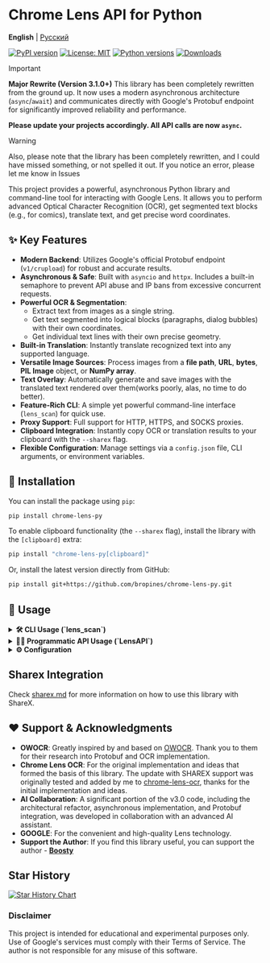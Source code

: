 # Chrome Lens API for Python

**English** | [Русский](/README_RU.md)

[![PyPI version](https://badge.fury.io/py/chrome-lens-py.svg)](https://badge.fury.io/py/chrome-lens-py)
[![License: MIT](https://img.shields.io/badge/License-MIT-yellow.svg)](https://opensource.org/licenses/MIT)
[![Python versions](https://img.shields.io/pypi/pyversions/chrome-lens-py.svg)](https://pypi.org/project/chrome-lens-py)
[![Downloads](https://static.pepy.tech/badge/chrome-lens-py)](https://pepy.tech/project/chrome-lens-py)

> [!IMPORTANT]
> **Major Rewrite (Version 3.1.0+)**
> This library has been completely rewritten from the ground up. It now uses a modern asynchronous architecture (`async`/`await`) and communicates directly with Google's Protobuf endpoint for significantly improved reliability and performance.
>
> **Please update your projects accordingly. All API calls are now `async`.**
>

> [!Warning]
> Also, please note that the library has been completely rewritten, and I could have missed something, or not spelled it out. If you notice an error, please let me know in Issues

This project provides a powerful, asynchronous Python library and command-line tool for interacting with Google Lens. It allows you to perform advanced Optical Character Recognition (OCR), get segmented text blocks (e.g., for comics), translate text, and get precise word coordinates.

## ✨ Key Features

-   **Modern Backend**: Utilizes Google's official Protobuf endpoint (`v1/crupload`) for robust and accurate results.
-   **Asynchronous & Safe**: Built with `asyncio` and `httpx`. Includes a built-in semaphore to prevent API abuse and IP bans from excessive concurrent requests.
-   **Powerful OCR & Segmentation**:
    -   Extract text from images as a single string.
    -   Get text segmented into logical blocks (paragraphs, dialog bubbles) with their own coordinates.
    -   Get individual text lines with their own precise geometry.
-   **Built-in Translation**: Instantly translate recognized text into any supported language.
-   **Versatile Image Sources**: Process images from a **file path**, **URL**, **bytes**, **PIL Image** object, or **NumPy array**.
-   **Text Overlay**: Automatically generate and save images with the translated text rendered over them(works poorly, alas, no time to do better).
-   **Feature-Rich CLI**: A simple yet powerful command-line interface (`lens_scan`) for quick use.
-   **Proxy Support**: Full support for HTTP, HTTPS, and SOCKS proxies.
-   **Clipboard Integration**: Instantly copy OCR or translation results to your clipboard with the `--sharex` flag.
-   **Flexible Configuration**: Manage settings via a `config.json` file, CLI arguments, or environment variables.

## 🚀 Installation

You can install the package using `pip`:

```bash
pip install chrome-lens-py
```

To enable clipboard functionality (the `--sharex` flag), install the library with the `[clipboard]` extra:

```bash
pip install "chrome-lens-py[clipboard]"
```

Or, install the latest version directly from GitHub:
```bash
pip install git+https://github.com/bropines/chrome-lens-py.git
```

## 🚀 Usage

<details>
  <summary><b>🛠️ CLI Usage (`lens_scan`)</b></summary>

  The command-line tool provides quick access to the library's features directly from your terminal.

  ```bash
  lens_scan <image_source> [ocr_lang] [options]
  ```

  -   **`<image_source>`**: Path to a local image file or an image URL.
  -   **`[ocr_lang]`** (optional): BCP 47 language code for OCR (e.g., 'en', 'ja'). If omitted, the API will attempt to auto-detect the language.

  #### **Options**

| Flag | Alias | Description |
| :--- | :--- | :--- |
| `--translate <lang>` | `-t` | **Translate** the OCR text to the target language code (e.g., `en`, `ru`). |
| `--translate-from <lang>` | | Specify the source language for translation (otherwise auto-detected). |
| `--translate-out <path>` | `-to` | **Save** the image with the translated text overlaid to the specified file path. |
| `--output-blocks` | `-b` | **Output OCR text as segmented blocks** (useful for comics). Incompatible with `--get-coords` and `--output-lines`.|
| `--output-lines` | `-ol` | **Output OCR text as individual lines** with their geometry. Incompatible with `--output-blocks` and `--get-coords`.|
| `--get-coords` | | Output recognized words and their coordinates in JSON format. Incompatible with `--output-blocks` and `--output-lines`. |
| `--sharex` | `-sx` | **Copy** the result (translation or OCR) to the clipboard. |
| `--ocr-single-line` | | Join all recognized OCR text into a single line, removing line breaks. |
| `--config-file <path>`| | Path to a custom JSON configuration file. |
| `--update-config` | | Update the default config file with settings from the current command. |
| `--font <path>` | | Path to a `.ttf` font file for the text overlay. |
| `--font-size <size>` | | Font size for the text overlay (default: 20). |
| `--proxy <url>` | | Proxy server URL (e.g., `socks5://127.0.0.1:9050`). |
| `--logging-level <lvl>`| `-l` | Set logging level (`DEBUG`, `INFO`, `WARNING`, `ERROR`). |
| `--help` | `-h` | Show this help message and exit. |

  #### **Examples**

  **1. Basic OCR and Translation**
  
  Auto-detects the source language on the image and translates it to English. This is the most common use case.
  ```bash
  lens_scan "path/to/your/image.png" -t en
  ```

  ---
  
  **2. Get Segmented Text Blocks (for Comics/Manga)**

  Ideal for images with multiple, separate text boxes. This command outputs each recognized text block individually, making it perfect for translating comics or complex documents.
  ```bash
  lens_scan "path/to/manga.jpg" ja -b
  ```
  - `-b` is the alias for `--output-blocks`.

  ---
  
  **3. Get Individual Text Lines**
  
  Outputs each recognized line of text along with its geometry.
  ```bash
  lens_scan "path/to/document.png" --output-lines
  ```
  - `-ol` is the alias for `--output-lines`.

  ---

  **4. Get Coordinates of All Individual Words**
  
  Outputs a detailed JSON array containing every single recognized word and its precise geometric data (center, size, angle). Useful for programmatic analysis or custom overlays.
  ```bash
  lens_scan "path/to/diagram.png" --get-coords
  ```
  
  ---

  **5. Translate, Save Overlay, and Copy to Clipboard**
  
  A power-user workflow. This command will:
  1. OCR a Japanese image.
  2. Translate it to Russian.
  3. Save a new image named `translated_manga.png` with the Russian text rendered on it.
  4. Copy the final translation to your clipboard.
  ```bash
  lens_scan "path/to/manga.jpg" ja -t ru -to "translated_manga.png" -sx
  ```

  ---

  **6. Process an Image from a URL as a Single Line**

  Fetches an image directly from a URL and joins all recognized text into one continuous line, removing any line breaks.
  ```bash
  lens_scan "https://i.imgur.com/VPd1y6b.png" en --ocr-single-line
  ```

  ---

  **7. Use a SOCKS5 Proxy**
  
  All requests to the Google API will be routed through the specified proxy server, which is useful for privacy or bypassing region restrictions.
  ```bash
  lens_scan "image.png" --proxy "socks5://127.0.0.1:9050"
  ```

</details>

<details>
  <summary><b>👨‍💻 Programmatic API Usage (`LensAPI`)</b></summary>
  
  > [!IMPORTANT]
  > The `LensAPI` is fully **asynchronous**. All data retrieval methods must be called with `await` from within an `async` function.

  #### **Basic Example (Full Text)**
  
  ```python
  import asyncio
  from chrome_lens_py import LensAPI

  async def main():
      # Initialize the API. You can pass a proxy, region, etc. here.
      # By default, an API key is not required.
      api = LensAPI()

      image_source = "path/to/your/image.png" # Or a URL, PIL Image, NumPy array

      try:
          # Process the image and get a single string of text
          result = await api.process_image(
              image_path=image_source,
              ocr_language="ja",
              target_translation_language="en"
          )

          print("--- OCR Text ---")
          print(result.get("ocr_text"))

          print("\n--- Translated Text ---")
          print(result.get("translated_text"))
          
      except Exception as e:
          print(f"An error occurred: {e}")

  if __name__ == "__main__":
      asyncio.run(main())
  ```
  
  #### **Working with Different Image Sources**

  The `process_image` method seamlessly handles various input types.

  ```python
  from PIL import Image
  import numpy as np

  # ... inside an async function ...
  
  # From a URL
  result_url = await api.process_image("https://i.imgur.com/VPd1y6b.png")

  # From a PIL Image object
  with Image.open("path/to/image.png") as img:
      result_pil = await api.process_image(img)

  # From a NumPy array (e.g., loaded via OpenCV)
  with Image.open("path/to/image.png") as img:
      numpy_array = np.array(img)
      result_numpy = await api.process_image(numpy_array)
  ```

  #### **Getting Segmented Text Blocks**

  To get text segmented into logical blocks (like dialog bubbles in a comic), use the `output_format='blocks'` parameter.

  ```python
  import asyncio
  from chrome_lens_py import LensAPI

  async def process_comics():
      api = LensAPI()
      image_source = "path/to/manga.jpg"
      
      result = await api.process_image(
          image_path=image_source,
          output_format='blocks' # Get segmented blocks instead of a single string
      )

      # The result now contains a 'text_blocks' key
      text_blocks = result.get("text_blocks", [])
      print(f"Found {len(text_blocks)} text blocks.")

      for i, block in enumerate(text_blocks):
          print(f"\n--- Block #{i+1} ---")
          print(block['text'])
          # block also contains 'lines' and 'geometry' keys
  
  asyncio.run(process_comics())
  ```

  #### **Getting Individual Lines and their Geometry**

  To get each recognized line of text as a separate item, use the `output_format='lines'` parameter.

  ```python
  import asyncio
  from chrome_lens_py import LensAPI

  async def process_document_lines():
      api = LensAPI()
      image_source = "path/to/document.png"
      
      result = await api.process_image(
          image_path=image_source,
          output_format='lines' # Get individual lines with their geometry
      )

      # The result now contains a 'line_blocks' key
      line_blocks = result.get("line_blocks", [])
      print(f"Found {len(line_blocks)} lines.")

      for i, line in enumerate(line_blocks):
          print(f"\n--- Line #{i+1} ---")
          print(f"Text: {line['text']}")
          print(f"Geometry: {line['geometry']}")
  
  asyncio.run(process_document_lines())
  ```

  #### **Getting Fully Detailed Text Structures**

To get a complete, nested structure of paragraphs, lines, and words with geometry at each level, use `output_format='detailed'`.

```python
import asyncio
from chrome_lens_py import LensAPI

async def process_with_details():
    api = LensAPI()
    image_source = "path/to/document.png"
    
    result = await api.process_image(
        image_path=image_source,
        output_format='detailed' # Get the fully nested structure
    )

    # The result now contains a 'detailed_blocks' key
    detailed_blocks = result.get("detailed_blocks", [])
    print(f"Found {len(detailed_blocks)} detailed blocks.")

    for i, block in enumerate(detailed_blocks):
        print(f"\n--- Block #{i+1} ---")
        print(f"  Geometry: {block['geometry']}")
        for j, line in enumerate(block['lines']):
            print(f"    --- Line #{j+1}: '{line['text']}' ---")
            for k, word in enumerate(line['words']):
                 print(f"      - Word: '{word['text']}', Geometry: {word['geometry']}")

asyncio.run(process_with_details())
```


  #### **`LensAPI` Constructor**

  ```python
  api = LensAPI(
      api_key: str = "YOUR_API_KEY_OR_DEFAULT",
      client_region: Optional[str] = None,
      client_time_zone: Optional[str] = None,
      proxy: Optional[str] = None,
      timeout: int = 60,
      font_path: Optional[str] = None,
      font_size: Optional[int] = None,
      max_concurrent: int = 5
  )
  ```
  
  #### **`process_image` Method**
  
  ```python
  result: dict = await api.process_image(
      image_path: Any,
      ocr_language: Optional[str] = None,
      target_translation_language: Optional[str] = None,
      source_translation_language: Optional[str] = None,
      output_overlay_path: Optional[str] = None,
      ocr_preserve_line_breaks: bool = True,
      output_format: Literal['full_text', 'blocks', 'lines', 'detailed'] = 'full_text'
  )
  ```
  -   **`output_format`**: Controls the structure of the OCR output. `'full_text'` (default) returns a single string in `ocr_text`. `'blocks'` returns a list in `text_blocks`. `'lines'` returns a list in `line_blocks`. `'detailed'` returns a fully nested structure in `detailed_blocks`.
  -   **`ocr_preserve_line_breaks`**: If `False` and `output_format` is `'full_text'`, joins all OCR text into a single line.

  **The returned `result` dictionary contains:**
  - `ocr_text` (Optional[str]): The full recognized text (if `output_format='full_text'`).
  - `text_blocks` (Optional[List[dict]]): A list of segmented text blocks (if `output_format='blocks'`). Each block is a dict with `text`, `lines`, and `geometry`.
  - `line_blocks` (Optional[List[dict]]): A list of individual text lines (if `output_format='lines'`). Each block is a dict with `text` and `geometry`.
  - `translated_text` (Optional[str]): The translated text, if requested.
  - `word_data` (List[dict]): A list of dictionaries for every recognized word with its geometry.
  - `detailed_blocks` (Optional[List[dict]]): A list of fully structured text blocks (if `output_format='detailed'`). Each block contains lines, which in turn contain words, with geometry at every level.
  - `raw_response_objects`: The "raw" Protobuf response object for further analysis.

</details>

<details>
  <summary><b>⚙️ Configuration</b></summary>
  
  Settings are loaded with the following priority: **CLI Arguments > `config.json` File > Library Defaults**.
  
  #### **`config.json`**
  
  A `config.json` file can be placed in your system's default config directory to set persistent options.
  -   **Linux**: `~/.config/chrome-lens-py/config.json`
  -   **macOS**: `~/Library/Application Support/chrome-lens-py/config.json`
  -   **Windows**: `C:\Users\<user>\.config\chrome-lens-py\config.json`

  ##### **Example `config.json`**
  ```json
  {
    "api_key": "OPTIONAL! If you don't know what this is, I don't recommend setting it here.",
    "proxy": "socks5://127.0.0.1:9050",
    "client_region": "DE",
    "client_time_zone": "Europe/Berlin",
    "timeout": 90,
    "font_path": "/usr/share/fonts/truetype/dejavu/DejaVuSans.ttf",
    "ocr_preserve_line_breaks": true
  }
  ```

</details>

## Sharex Integration
Check [sharex.md](docs/sharex.md) for more information on how to use this library with ShareX.

## ❤️ Support & Acknowledgments

-   **OWOCR**: Greatly inspired by and based on [OWOCR](https://github.com/AuroraWright/owocr). Thank you to them for their research into Protobuf and OCR implementation.
-   **Chrome Lens OCR**: For the original implementation and ideas that formed the basis of this library. The update with SHAREX support was originally tested and added by me to [chrome-lens-ocr](https://github.com/dimdenGD/chrome-lens-ocr), thanks for the initial implementation and ideas.
-   **AI Collaboration**: A significant portion of the v3.0 code, including the architectural refactor, asynchronous implementation, and Protobuf integration, was developed in collaboration with an advanced AI assistant.
-   **GOOGLE**: For the convenient and high-quality Lens technology.
-   **Support the Author**: If you find this library useful, you can support the author - **[Boosty](https://boosty.to/pinus)**

## Star History

[![Star History Chart](https://api.star-history.com/svg?repos=bropines/chrome-lens-py&type=Date)](https://www.star-history.com/#bropines/chrome-lens-py&Date)

### Disclaimer

This project is intended for educational and experimental purposes only. Use of Google's services must comply with their Terms of Service. The author is not responsible for any misuse of this software.